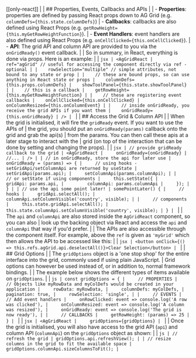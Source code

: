 [[only-react]]
|
| ## Properties, Events, Callbacks and APIs
|
| - **Properties**: properties are defined by passing React props down to AG Grid (e.g. `columnDefs={this.state.columnDefs}`)
| - **Callbacks**: callbacks are also defined using React Props (e.g. `getRowHeight={this.myGetRowHeightFunction}`).
| - **Event Handlers**: event handlers are also defined using React Props (e.g. `onCellClicked={this.onCellClicked}`).
| - **API**: The grid API and column API are provided to you via the `onGridReady()` event callback.
|
| So in summary, in React, everything is done via props. Here is an example:
|
| ```jsx
| <AgGridReact
|    ref="agGrid" // useful for accessing the component directly via ref - optional
|
|    rowSelection="multiple" // simple attributes, not bound to any state or prop
|
|    // these are bound props, so can use anything in React state or props
|    columnDefs={this.props.columnDefs}
|    showToolPanel={this.state.showToolPanel}
|
|    // this is a callback
|    getRowHeight={this.myGetRowHeightFunction}
|
|    // these are registering event callbacks
|    onCellClicked={this.onCellClicked}
|    onColumnResized={this.onColumnEvent}
|
|    // inside onGridReady, you receive the grid APIs if you want them
|    onGridReady={this.onGridReady}
| />
| ```
|
| ## Access the Grid & Column API
|
| When the grid is initialised, it will fire the `gridReady` event. If you want to use the APIs of
| the grid, you should put an `onGridReady(params)` callback onto the grid and grab the api(s)
| from the params. You can then call these apis at a later stage to interact with the
| grid (on top of the interaction that can be done by setting and changing the props).
|
| ```jsx
| // provide gridReady callback to the grid
| <AgGridReact
|     onGridReady={onGridReady}
|     //...
| />
|
| // in onGridReady, store the api for later use
| onGridReady = (params) => {
|     // using hooks - setGridApi/setColumnApi are returned by useState
|     setGridApi(params.api);
|     setColumnApi(params.columnApi);
|
|     // or setState if using components
|     this.setState({
|         gridApi: params.api,
|         columnApi: params.columnApi
|     });
| }
|
| // use the api some point later!
| somePointLater() {
|     // hooks
|     gridApi.selectAll();
|     columnApi.setColumnVisible('country', visible);
|
|     // components
|     this.state.gridApi.selectAll();
|     this.state.columnApi.setColumnVisible('country', visible);
| }
| ```
|
| The `api` and `columnApi` are also stored inside the `AgGridReact` component, so you can also
| look up the backing object via React and access the `api` and `columnApi` that way if you'd prefer.
|
|  The APIs are also accessible through the component itself. For example, above the `ref` is given as `'myGrid'` which then allows the API to be accessed like this:
|
| ```jsx
| <button onClick={() => this.refs.agGrid.api.deselectAll()}>Clear Selection</button>
| ```
|
| ## Grid Options
|
| The `gridOptions` object is a 'one stop shop' for the entire interface into the grid, commonly used if using plain JavaScript.
| Grid options can however be used instead of, or in addition to, normal framework bindings.
|
| The example below shows the different types of items available on `gridOptions`.
|
| ```js
| const gridOptions = {
|     // PROPERTIES
|     // Objects like myRowData and myColDefs would be created in your application
|     rowData: myRowData,
|     columnDefs: myColDefs,
|     pagination: true,
|     rowSelection: 'single',
|
|     // EVENTS
|     // Add event handlers
|     onRowClicked: event => console.log('A row was clicked'),
|     onColumnResized: event => console.log('A column was resized'),
|     onGridReady: event => console.log('The grid is now ready'),
|
|     // CALLBACKS
|     getRowHeight: (params) => 25
| }
| ```
|
| ```jsx
| <AgGridReact
|     gridOptions={gridOptions}
| ```
|
| Once the grid is initialised, you will also have access to the grid API (`api`) and column API (`columnApi`) on the `gridOptions` object as shown:
|
| ```js
| // refresh the grid
| gridOptions.api.refreshView();
|
| // resize columns in the grid to fit the available space
| gridOptions.columnApi.sizeColumnsToFit();
| ```
